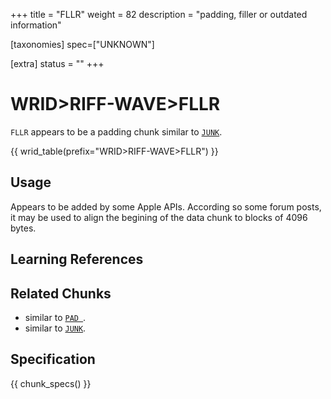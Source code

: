 +++
title = "FLLR"
weight = 82
description = "padding, filler or outdated information"

[taxonomies]
spec=["UNKNOWN"]

[extra]
status = ""
+++

# WRID>RIFF-WAVE>FLLR

`FLLR` appears to be a padding chunk similar to [`JUNK`](@/chunk/junk.md).

{{ wrid_table(prefix="WRID>RIFF-WAVE>FLLR") }}

## Usage

Appears to be added by some Apple APIs. According so some forum posts, it may be used to align the begining of the data chunk to blocks of 4096 bytes. 

## Learning References

## Related Chunks

 * similar to [`PAD `](@/chunk/pad.md).
 * similar to [`JUNK`](@/chunk/junk.md).


## Specification

{{ chunk_specs() }}

